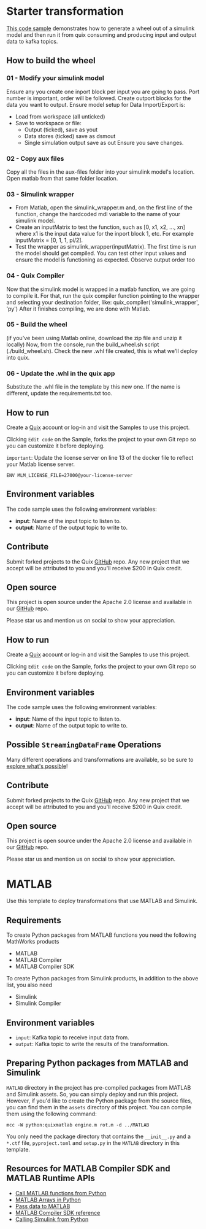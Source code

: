 # Starter transformation

[This code sample](...) demonstrates how to generate a wheel out of a simulink model and then run it from quix consuming and producing input and output data to kafka topics.

## How to build the wheel

### 01 - Modify your simulink model
Ensure any you create one inport block per input you are going to pass.
Port number is important, order will be followed.
Create outport blocks for the data you want to output.
Ensure model setup for Data Import/Export is:
- Load from workspace (all unticked)
- Save to workspace or file:
  - Output (ticked), save as yout
  - Data stores (ticked) save as dsmout
  - Single simulation output save as out
Ensure you save changes.

### 02 - Copy aux files
Copy all the files in the aux-files folder into your simulink model's location.
Open matlab from that same folder location.

### 03 - Simulink wrapper 
- From Matlab, open the simulink_wrapper.m and, on the first line of the function, change the hardcoded mdl variable to the name of your simulink model.
- Create an inputMatrix to test the function, such as [0, x1, x2, ..., xn] where x1 is the input data value for the inport block 1, etc. For example inputMatrix = [0, 1, 1, pi/2].
- Test the wrapper as simulink_wrapper(inputMatrix). The first time is run the model should get compiled. You can test other input values and ensure the model is functioning as expected. Observe output order too

### 04 - Quix Compiler
Now that the simulink model is wrapped in a matlab function, we are going to compile it.
For that, run the quix compiler function pointing to the wrapper and selecting your destination folder, like: quix_compiler('simulink_wrapper', 'py')
After it finishes compiling, we are done with Matlab.

### 05 - Build the wheel
(if you've been using Matlab online, download the zip file and unzip it locally)
Now, from the console, run the build_wheel.sh script (./build_wheel.sh).
Check the new .whl file created, this is what we'll deploy into quix.

### 06 - Update the .whl in the quix app
Substitute the .whl file in the template by this new one. If the name is different, update the requirements.txt too.


## How to run

Create a [Quix](https://portal.platform.quix.io/signup?xlink=github) account or log-in and visit the Samples to use this project.

Clicking `Edit code` on the Sample, forks the project to your own Git repo so you can customize it before deploying.

`important`: Update the license server on line 13 of the docker file to reflect your Matlab license server.

`ENV MLM_LICENSE_FILE=27000@your-license-server`


## Environment variables

The code sample uses the following environment variables:

- **input**: Name of the input topic to listen to.
- **output**: Name of the output topic to write to.

## Contribute

Submit forked projects to the Quix [GitHub](https://github.com/quixio/quix-samples) repo. Any new project that we accept will be attributed to you and you'll receive $200 in Quix credit.

## Open source

This project is open source under the Apache 2.0 license and available in our [GitHub](https://github.com/quixio/quix-samples) repo.

Please star us and mention us on social to show your appreciation.

## How to run

Create a [Quix](https://portal.platform.quix.io/signup?xlink=github) account or log-in and visit the Samples to use this project.

Clicking `Edit code` on the Sample, forks the project to your own Git repo so you can customize it before deploying.

## Environment variables

The code sample uses the following environment variables:

- **input**: Name of the input topic to listen to.
- **output**: Name of the output topic to write to.

## Possible `StreamingDataFrame` Operations

Many different operations and transformations are available, so 
be sure to [explore what's possible](https://quix.io/docs/quix-streams/processing.html)!


## Contribute

Submit forked projects to the Quix [GitHub](https://github.com/quixio/quix-samples) repo. Any new project that we accept will be attributed to you and you'll receive $200 in Quix credit.

## Open source

This project is open source under the Apache 2.0 license and available in our [GitHub](https://github.com/quixio/quix-samples) repo.

Please star us and mention us on social to show your appreciation.

# MATLAB

Use this template to deploy transformations that use MATLAB and Simulink. 

## Requirements

To create Python packages from MATLAB functions you need the following MathWorks products
 - MATLAB
 - MATLAB Compiler
 - MATLAB Compiler SDK 

To create Python packages from Simulink products, in addition to the above list, you also need
 - Simulink
 - Simulink Compiler

## Environment variables
 - `input`: Kafka topic to receive input data from.
 - `output`: Kafka topic to write the results of the transformation.

## Preparing Python packages from MATLAB and Simulink

`MATLAB` directory in the project has pre-compiled packages from MATLAB and Simulink assets. So, you can simply deploy and run this project. However, if you'd like to create the Python package from the source files, you can find them in the `assets` directory of this project. You can compile them using the following command:

```
mcc -W python:quixmatlab engine.m rot.m -d ../MATLAB
```

You only need the package directory that contains the `__init__.py` and a `*.ctf` file, `pyproject.toml` and `setup.py` in the `MATLAB` directory in this template.

## Resources for MATLAB Compiler SDK and MATLAB Runtime APIs

 - [Call MATLAB functions from Python](https://www.mathworks.com/help/matlab/matlab-engine-for-python.html?s_tid=CRUX_lftnav)
 - [MATLAB Arrays in Python](https://www.mathworks.com/help/matlab/matlab_external/matlab-arrays-as-python-variables.html)
 - [Pass data to MATLAB](https://www.mathworks.com/help/matlab/matlab_external/pass-data-to-matlab-from-python.html)
 - [MATLAB Compiler SDK reference](https://www.mathworks.com/help/compiler/mcc.html#d124e20858)
 - [Calling Simulink from Python](https://github.com/mathworks/Call-Simulink-from-Python)